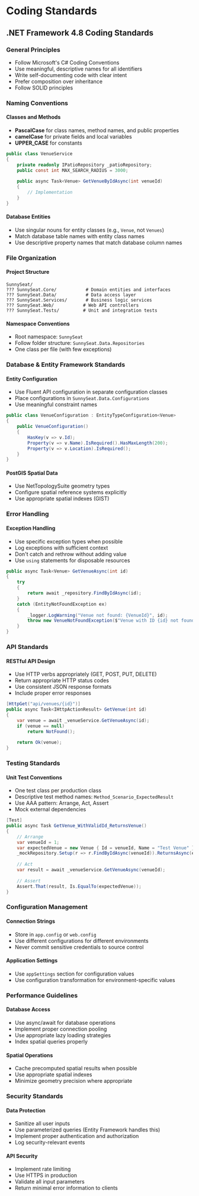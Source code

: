 # Coding Standards

## .NET Framework 4.8 Coding Standards

### General Principles
- Follow Microsoft's C# Coding Conventions
- Use meaningful, descriptive names for all identifiers
- Write self-documenting code with clear intent
- Prefer composition over inheritance
- Follow SOLID principles

### Naming Conventions

#### Classes and Methods
- **PascalCase** for class names, method names, and public properties
- **camelCase** for private fields and local variables
- **UPPER_CASE** for constants

```csharp
public class VenueService
{
    private readonly IPatioRepository _patioRepository;
    public const int MAX_SEARCH_RADIUS = 3000;
    
    public async Task<Venue> GetVenueByIdAsync(int venueId)
    {
        // Implementation
    }
}
```

#### Database Entities
- Use singular nouns for entity classes (e.g., `Venue`, not `Venues`)
- Match database table names with entity class names
- Use descriptive property names that match database column names

### File Organization

#### Project Structure
```
SunnySeat/
??? SunnySeat.Core/           # Domain entities and interfaces
??? SunnySeat.Data/           # Data access layer
??? SunnySeat.Services/       # Business logic services
??? SunnySeat.Web/           # Web API controllers
??? SunnySeat.Tests/         # Unit and integration tests
```

#### Namespace Conventions
- Root namespace: `SunnySeat`
- Follow folder structure: `SunnySeat.Data.Repositories`
- One class per file (with few exceptions)

### Database & Entity Framework Standards

#### Entity Configuration
- Use Fluent API configuration in separate configuration classes
- Place configurations in `SunnySeat.Data.Configurations`
- Use meaningful constraint names

```csharp
public class VenueConfiguration : EntityTypeConfiguration<Venue>
{
    public VenueConfiguration()
    {
        HasKey(v => v.Id);
        Property(v => v.Name).IsRequired().HasMaxLength(200);
        Property(v => v.Location).IsRequired();
    }
}
```

#### PostGIS Spatial Data
- Use NetTopologySuite geometry types
- Configure spatial reference systems explicitly
- Use appropriate spatial indexes (GIST)

### Error Handling

#### Exception Handling
- Use specific exception types when possible
- Log exceptions with sufficient context
- Don't catch and rethrow without adding value
- Use `using` statements for disposable resources

```csharp
public async Task<Venue> GetVenueAsync(int id)
{
    try
    {
        return await _repository.FindByIdAsync(id);
    }
    catch (EntityNotFoundException ex)
    {
        _logger.LogWarning("Venue not found: {VenueId}", id);
        throw new VenueNotFoundException($"Venue with ID {id} not found", ex);
    }
}
```

### API Standards

#### RESTful API Design
- Use HTTP verbs appropriately (GET, POST, PUT, DELETE)
- Return appropriate HTTP status codes
- Use consistent JSON response formats
- Include proper error responses

```csharp
[HttpGet("api/venues/{id}")]
public async Task<IHttpActionResult> GetVenue(int id)
{
    var venue = await _venueService.GetVenueAsync(id);
    if (venue == null)
        return NotFound();
    
    return Ok(venue);
}
```

### Testing Standards

#### Unit Test Conventions
- One test class per production class
- Descriptive test method names: `Method_Scenario_ExpectedResult`
- Use AAA pattern: Arrange, Act, Assert
- Mock external dependencies

```csharp
[Test]
public async Task GetVenue_WithValidId_ReturnsVenue()
{
    // Arrange
    var venueId = 1;
    var expectedVenue = new Venue { Id = venueId, Name = "Test Venue" };
    _mockRepository.Setup(r => r.FindByIdAsync(venueId)).ReturnsAsync(expectedVenue);
    
    // Act
    var result = await _venueService.GetVenueAsync(venueId);
    
    // Assert
    Assert.That(result, Is.EqualTo(expectedVenue));
}
```

### Configuration Management

#### Connection Strings
- Store in `app.config` or `web.config`
- Use different configurations for different environments
- Never commit sensitive credentials to source control

#### Application Settings
- Use `appSettings` section for configuration values
- Use configuration transformation for environment-specific values

### Performance Guidelines

#### Database Access
- Use async/await for database operations
- Implement proper connection pooling
- Use appropriate lazy loading strategies
- Index spatial queries properly

#### Spatial Operations
- Cache precomputed spatial results when possible
- Use appropriate spatial indexes
- Minimize geometry precision where appropriate

### Security Standards

#### Data Protection
- Sanitize all user inputs
- Use parameterized queries (Entity Framework handles this)
- Implement proper authentication and authorization
- Log security-relevant events

#### API Security
- Implement rate limiting
- Use HTTPS in production
- Validate all input parameters
- Return minimal error information to clients